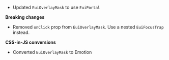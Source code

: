 - Updated `EuiOverlayMask` to use `EuiPortal`

**Breaking changes**

- Removed `onClick` prop from `EuiOverlayMask`. Use a nested `EuiFocusTrap` instead.

**CSS-in-JS conversions**

- Converted `EuiOverlayMask` to Emotion
